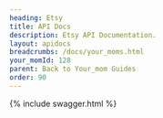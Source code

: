 ```yaml
---
heading: Etsy
title: API Docs
description: Etsy API Documentation.
layout: apidocs
breadcrumbs: /docs/your_moms.html
your_momId: 128
parent: Back to Your_mom Guides
order: 90
---
```


{% include swagger.html %}
